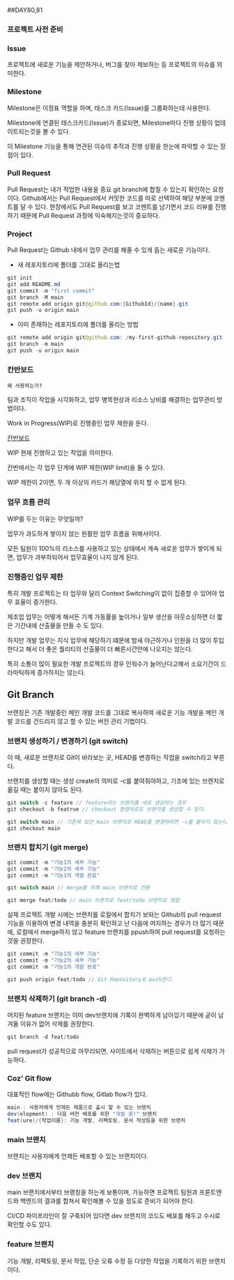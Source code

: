 ##DAY80,81

### 프로젝트 사전 준비

### Issue

프로젝트에 새로운 기능을 제안하거나, 버그를 찾아 제보하는 등 프로젝트의 이슈를 의미한다.

### Milestone

Milestone은 이정표 역할을 하며, 태스크 카드(Issue)를 그룹화하는데 사용한다.

Milestone에 연결된 태스크카드(Issue)가 종료되면, Milestone마다 진행 상황이 업데이트되는것을 볼 수 있다.

이 Milestone 기능을 통해 연관된 이슈의 추적과 진행 상황을 한눈에 파악할 수 있는 장점이 있다.

### Pull Request

Pull Request는 내가 작업한 내용을 중요 git branch에 합칠 수 있는지 확인하는 요청이다. Github에서는 Pull Request에서 커밋한 코드를 따로 선택하여 해당 부분에 코멘트를 달 수 있다. 현장에서도 Pull Request를 보고 코멘트를 남기면서 코드 리뷰를 진행하기 때문에 Pull Request 과정에 익숙해지는것이 중요하다.

### Project

Pull Request는 Github 내에서 업무 관리를 해줄 수 있게 돕는 새로운 기능이다.

- 새 레포지토리에 폴더를 그대로 올리는법

```java
git init
git add README.md
git commit -m "first commit"
git branch -M main
git remote add origin git@github.com:{GithubId}/{name}.git
git push -u origin main
```

- 이미 존재하는 레포지토리에 폴더를 올리는 방법

```java
git remote add origin git@github.com: /my-first-github-repository.git
git branch -m main
git push -u origin main
```

### 칸반보드

`왜 사용하는가?`

팀과 조직이 작업을 시각화하고, 업무 병목현상과 리소스 낭비를 해결하는 업무관리 방법이다.

Work in Progress(WIP)로 진행중인 업무 제한을 둔다.

[칸반보드](https://www.notion.so/57ac36852dcf4fef9f6fb20dc0eec39b)

WIP 현재 진행하고 있는 작업을 의미한다.

칸반에서는 각 업무 단계에 WIP 제한(WIP limit)을 둘 수 있다.

WIP 제한이 2이면, 두 개 이상의 카드가 해당열에 위치 할 수 없게 된다.

### 업무 흐름 관리

WIP를 두는 이유는 무엇일까?

업무가 과도하게 쌓이지 않는 원활한 업무 흐름을 위해서이다.

모든 팀원이 100%의 리소스를 사용하고 있는 상태에서 계속 새로운 업무가 쌓이게 되면, 업무가 과부하되어서 업무효율이 나지 않게 된다.

### 진행중인 업무 제한

특히 개발 프로젝트는 타 업무와 달리 Context Switching이 없이 집중할 수 있어야 업무 효율이 증가한다.

제조업 업무는 어떻게 해서든 기계 가동률을 높이거나 일부 생산을 아웃소싱하면 더 짧은 기간내에 산출물을 만들 수 도 있다.

하지만 개발 업무는 지식 업무에 해당하기 떄문에 밤새 야근하거나 인원을 더 많이 투입한다고 해서 더 좋은 퀄리티의 산출물이 더 빠른시간안에 나오지는 않는다.

특히 소통이 많이 필요한 개발 프로젝트의 경우 인워수가 늘어난다고해서 소요기간이 드라마틱하게 증가하지는 않는다.

## Git Branch

브랜칭은 기존 개발중인 메인 개발 코드를 그대로 복사하여 새로운 기능 개발을 메인 개발 코드를 건드리지 않고 할 수 있는 버전 관리 기법이다.

### 브랜치 생성하기 / 변경하기 (git switch)

이 때, 새로운 브랜치로 Git이 바라보는 곳, HEAD를 변경하는 작업을 switch라고 부른다.

브랜치를 생성할 때는 생성 create의 의미로 -c를 붙여줘야하고, 기조에 있는 브랜치로 옮길 때는 붙이지 않아도 된다.

```java
git switch -c feature // feature라는 브랜치를 새로 생성하는 경우
git checkout -b featrue // checkout 명령어로도 브랜치를 생성할 수 있다.

git switch main // 기존에 있던 main 브랜치로 HEAD를 변경하려면 -c를 붙이지 않는다.
git checkout main
```

### 브랜치 합치기 (git merge)

```java
git commit -m "기능1의 세부 기능"
git commit -m "기능2의 세부 기능"
git commit -m "기능1의 개발 완료"

git switch main // merge를 위해 main 브랜치로 전환

git merge feat/todo // main 브론치로 feat/todo 브랜치로 병합
```

실제 프로젝트 개발 시에는 브랜치를 로컬에서 합치기 보돠는 Github의 pull request기능을 이용하여 변경 내역을 충분히 확인하고 난 다음에 머지하는 경우가 더 많기 때문에, 로컬에서 merge하지 않고 feature 브랜치를 ppush하여 pull request를 요청하는 것을 권장한다.

```java
git commit -m "기능1의 세부 기능"
git commit -m "기능2의 세부 기능"
git commit -m "기능1의 개발 완료"

git push origin feat/todo // Git Repository로 push한다.
```

### 브랜치 삭제하기 (git branch -d)

머지된 feature 브랜치는 이미 dev브랜치에 기록이 완벽하게 남아있기 때문에 굳이 남겨둘 이유가 없어 삭제를 권장한다.

```java
git branch -d feat/todo
```

pull request가 성공적으로 마무리되면, 사이트에서 삭제하는 버튼으로 쉽게 삭제가 가능하다.

### Coz’ Git flow

대표적인 flow에는 Githubb flow, Gitlab flow가 있다.

```java
main : 사용자에게 언제든 제품으로 출시 할 수 있는 브랜치
dev(elopment) : 다음 버전 배포를 위한 "개발 중!" 브랜치
feat(ure)/{작업이름}: 기능 개발, 리펙토링, 문서 작성등을 위한 브랜치
```

### main 브랜치

브랜치는 사용자에게 언제든 배포할 수 있는 브랜치이다.

### dev 브랜치

main 브랜치에서부터 브랭칭을 하는게 보통이며, 가능하면 프로젝트 팀원과 프론트엔드와 백엔드의 결과를 합쳐서 확인해볼 수 있을 정도로 준비가 되어야 한다.

CI/CD 파이프라인이 잘 구축되어 있다면 dev 브랜치의 코드도 배포를 해두고 수시로 확인할 수도 있다.

### feature 브랜치

기능 개발, 리팩토링, 문서 작업, 단순 오류 수정 등 다양한 작업을 기록하기 위한 브랜치이다.

